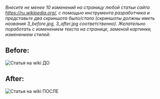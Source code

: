 _Внесите не менее 10 изменений на страницу любой статьи сайта https://ru.wikipedia.org/, с помощью инструмента разработчика и представьте два скриншота было/стало (скриншоты должны иметь названия 3_before.jpg, 3_after.jpg соответственно). Желательно поработать с изменением текста на странице, заменой картинки, изменением стилей:_
## Before: 
![Статья на wiki ДО](https://media.discordapp.net/attachments/1046877627237019678/1114472166503755846/image.png?width=1202&height=676)
## After:
![Статья на wiki ПОСЛЕ](https://media.discordapp.net/attachments/1046877627237019678/1114481700446158878/image.png?width=1202&height=676)
